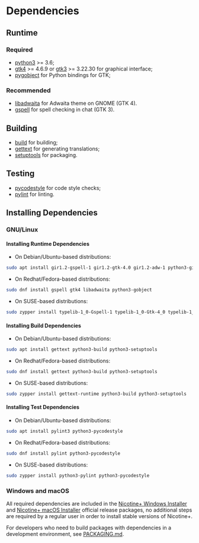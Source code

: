 # Dependencies

## Runtime

### Required

- [python3](https://www.python.org/) >= 3.6;
- [gtk4](https://gtk.org/) >= 4.6.9 or [gtk3](https://gtk.org/) >= 3.22.30 for graphical interface;
- [pygobject](https://pygobject.readthedocs.io/) for Python bindings for GTK;

### Recommended

- [libadwaita](https://gitlab.gnome.org/GNOME/libadwaita) for Adwaita theme on GNOME (GTK 4).
- [gspell](https://gitlab.gnome.org/GNOME/gspell) for spell checking in chat (GTK 3).

## Building

- [build](https://build.pypa.io/) for building;
- [gettext](https://www.gnu.org/software/gettext/) for generating translations;
- [setuptools](https://setuptools.pypa.io/) for packaging.

## Testing

- [pycodestyle](https://pycodestyle.pycqa.org/) for code style checks;
- [pylint](https://pylint.readthedocs.io/) for linting.


## Installing Dependencies

### GNU/Linux

#### Installing Runtime Dependencies

- On Debian/Ubuntu-based distributions:

```sh
sudo apt install gir1.2-gspell-1 gir1.2-gtk-4.0 gir1.2-adw-1 python3-gi python3-gi-cairo
```

- On Redhat/Fedora-based distributions:

```sh
sudo dnf install gspell gtk4 libadwaita python3-gobject
```

- On SUSE-based distributions:

```sh
sudo zypper install typelib-1_0-Gspell-1 typelib-1_0-Gtk-4_0 typelib-1_0-Adw-1 python3-gobject
```

#### Installing Build Dependencies

- On Debian/Ubuntu-based distributions:

```sh
sudo apt install gettext python3-build python3-setuptools
```

- On Redhat/Fedora-based distributions:

```sh
sudo dnf install gettext python3-build python3-setuptools
```

- On SUSE-based distributions:

```sh
sudo zypper install gettext-runtime python3-build python3-setuptools
```

#### Installing Test Dependencies

- On Debian/Ubuntu-based distributions:

```sh
sudo apt install pylint3 python3-pycodestyle
```

- On Redhat/Fedora-based distributions:

```sh
sudo dnf install pylint python3-pycodestyle
```

- On SUSE-based distributions:

```sh
sudo zypper install python3-pylint python3-pycodestyle
```

### Windows and macOS

All required dependencies are included in the [Nicotine+ Windows Installer](DOWNLOADS.md#windows) and [Nicotine+ macOS Installer](DOWNLOADS.md#macos) official release packages, no additional steps are required by a regular user in order to install stable versions of Nicotine+.

For developers who need to build packages with dependencies in a development environment, see [PACKAGING.md](PACKAGING.md).
